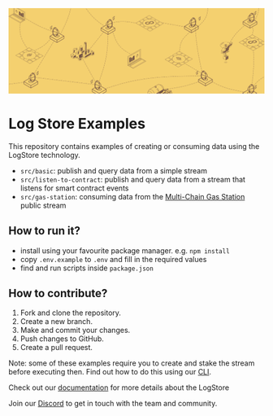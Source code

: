 ![Cover image](https://github.com/usherlabs/logstore-mirror/raw/master/assets/readmes/logstore-cover.png)

# Log Store Examples

This repository contains examples of creating or consuming data using the LogStore technology.

- `src/basic`: publish and query data from a simple stream
- `src/listen-to-contract`: publish and query data from a stream that listens for smart contract events
- `src/gas-station`: consuming data from the [Multi-Chain Gas Station](https://streamr.network/hub/projects/0x833774c6a6bcffdc67289895167d1190b738803502c89a451bbfd13076e4a61b/overview) public stream

## How to run it?

- install using your favourite package manager. e.g. `npm install`
- copy `.env.example` to `.env` and fill in the required values
- find and run scripts inside `package.json`

## How to contribute?
1. Fork and clone the repository.
2. Create a new branch.
3. Make and commit your changes.
4. Push changes to GitHub.
5. Create a pull request.

Note: some of these examples require you to create and stake the stream before executing then. Find out how to do this using our [CLI](https://docs.logstore.usher.so/network/cli/getting-started).

Check out our [documentation](https://docs.logstore.usher.so/) for more details about the LogStore

Join our [Discord](https://go.usher.so/discord) to get in touch with the team and community.